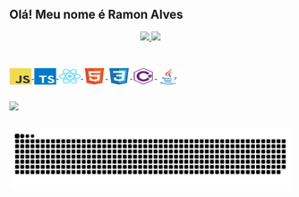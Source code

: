 ## Olá! Meu nome é Ramon Alves

<div align="center">
  <a href="https://github.com/ramonalvesmodesto">
  <img height="180em" src="https://github-readme-stats.vercel.app/api?username=ramonalvesmodesto&show_icons=true&theme=codeSTACKr&include_all_commits=true&count_private=true&title_color=E59866&icon_color=F08080&locale=pt-BR"/>
  <img height="180em" src="https://github-readme-stats.vercel.app/api/top-langs/?username=ramonalvesmodesto&layout=compact&langs_count=7&theme=codeSTACKr&title_color=E59866&icon_color=F08080&locale=pt-BR"/>
</div>
  
  ##
  
<div style="display: inline_block"><br>
  <img align="center" alt="Ramon-JavaScript" height="30" width="40" src="https://raw.githubusercontent.com/devicons/devicon/master/icons/javascript/javascript-original.svg">
   <img align="center" alt="Ramon-TypeScript" height="30" width="40" src="https://raw.githubusercontent.com/devicons/devicon/master/icons/typescript/typescript-original.svg">
  <img align="center" alt="Ramon-JavaScript" height="30" width="40" src="https://raw.githubusercontent.com/devicons/devicon/master/icons/react/react-original.svg">
   <img align="center" alt="Ramon-Html5" height="30" width="40" src="https://raw.githubusercontent.com/devicons/devicon/master/icons/html5/html5-original.svg">
   <img align="center" alt="Ramon-CSS3" height="30" width="40" src="https://raw.githubusercontent.com/devicons/devicon/master/icons/css3/css3-original.svg">
    <img align="center" alt="Ramon-Csharp" height="30" width="40" src="https://raw.githubusercontent.com/devicons/devicon/master/icons/csharp/csharp-line.svg">
   <img align="center" alt="Ramon-Java" height="30" width="40" src="https://raw.githubusercontent.com/devicons/devicon/master/icons/java/java-original.svg">
  
</div>
  
  ##
  
  <div> 
  <a href="https://www.linkedin.com/in/ramon-alves-modesto" target="_blank"><img src="https://img.shields.io/badge/-LinkedIn-%230077B5?style=for-the-badge&logo=linkedin&logoColor=white" target="_blank"></a> 
</div>

##

![Snake animation](https://github.com/ramonalvesmodesto/ramonalvesmodesto/blob/output/github-contribution-grid-snake.svg?color_snake=#dc7633&color_dots=#000000,#F1948A,#EC7063,#E74C3C,#B03A2E)
  
  <!-- cobrinha: https://github.com/Platane/snk -->
  <!-- stats: https://github.com/anuraghazra/github-readme-stats- -->
  <!-- devicons: https://github.com/devicons/devicon/tree/master/icons -->

